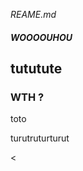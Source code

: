 <i>REAME.md</i> <h5>
WOOOOUHOU
</h5>

<h2> tututute</h2>


<h3>
  WTH ?
</h3>


<WTH>toto</WTH>


<h8>turutruturturut</h8>

<